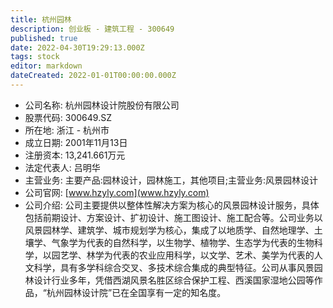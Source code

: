 ```yaml
---
title: 杭州园林
description: 创业板 - 建筑工程 - 300649
published: true
date: 2022-04-30T19:29:13.000Z
tags: stock
editor: markdown
dateCreated: 2022-01-01T00:00:00.000Z
---
```


- 公司名称: 杭州园林设计院股份有限公司
- 股票代码: 300649.SZ
- 所在地: 浙江 - 杭州市
- 成立日期: 2001年11月13日
- 注册资本: 13,241.661万元
- 法定代表人: 吕明华
- 主营业务: 主要产品:园林设计，园林施工，其他项目;主营业务:风景园林设计
- 公司官网: [www.hzyly.com](www.hzyly.com)
- 公司介绍: 公司主要提供以整体性解决方案为核心的风景园林设计服务，具体包括前期设计、方案设计、扩初设计、施工图设计、施工配合等。公司业务以风景园林学、建筑学、城市规划学为核心，集成了以地质学、自然地理学、土壤学、气象学为代表的自然科学，以生物学、植物学、生态学为代表的生物科学，以园艺学、林学为代表的农业应用科学，以文学、艺术、美学为代表的人文科学，具有多学科综合交叉、多技术综合集成的典型特征。公司从事风景园林设计行业多年，凭借西湖风景名胜区综合保护工程、西溪国家湿地公园等作品，“杭州园林设计院”已在全国享有一定的知名度。



